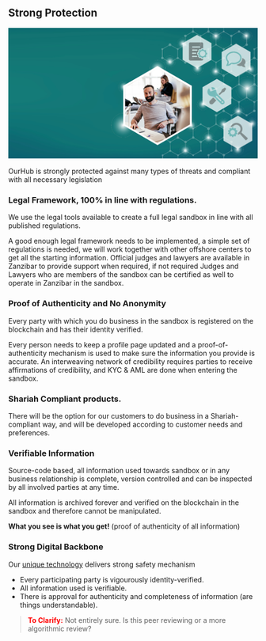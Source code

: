 
## Strong Protection

![](img/security.png)  

OurHub is strongly protected against many types of threats and compliant with all necessary legislation


### Legal Framework, 100% in line with regulations.

We use the legal tools available to create a full legal sandbox in line with all published regulations. 

A good enough legal framework needs to be implemented, a simple set of regulations is needed, we will work together with other offshore centers to get all the starting information. Official judges and lawyers are available in Zanzibar to provide support when required, if not required Judges and Lawyers who are members of the sandbox can be certified as well to operate in Zanzibar in the sandbox.

### Proof of Authenticity and No Anonymity 

Every party with which you do business in the sandbox is registered on the blockchain and has their identity verified.

Every person needs to keep a profile page updated and a proof-of-authenticity mechanism is used to make sure the information you provide is accurate. An interweaving network of credibility requires parties to receive affirmations of credibility, and KYC & AML are done when entering the sandbox.

### Shariah Compliant products.

There will be the option for our customers to do business in a Shariah-compliant way, and will be developed according to customer needs and preferences.

### Verifiable Information

Source-code based, all information used towards sandbox or in any business relationship is complete, version controlled and can be inspected by all involved parties at any time. 

All information is archived forever and verified on the blockchain in the sandbox and therefore cannot be manipulated.

**What you see is what you get!** (proof of authenticity of all information)

### Strong Digital Backbone

Our [unique technology](../ourtown/community_digital_backbone.md) delivers strong safety mechanism

* Every participating party is vigourously identity-verified.
* All information used is verifiable.
* There is approval for authenticity and completeness of information (are things understandable).

> <span style="color:red">**To Clarify:**</span> Not entirely sure. Is this peer reviewing or a more algorithmic review?
